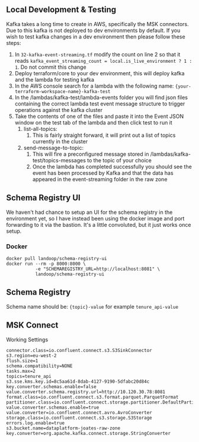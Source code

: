 ## Local Development & Testing

Kafka takes a long time to create in AWS, specifically the MSK connectors. Due to this kafka is not deployed to dev environments by default. 
If you wish to test kafka changes in a dev environment then please follow these steps:

1. In ```32-kafka-event-streaming.tf``` modify the count on line 2 so that it reads ```kafka_event_streaming_count = local.is_live_environment ? 1 : 1```. Do not commit this change
2. Deploy terraform/core to your dev environment, this will deploy kafka and the lambda for testing kafka
3. In the AWS console search for a lambda with the following name: ```{your-terraform-workspace-name}-kafka-test```
6. In the /lambdas/kafka-test/lambda-events folder you will find json files containing the correct lambda test event message structure to trigger operations against the kafka cluster
7. Take the contents of one of the files and paste it into the Event JSON window on the test tab of the lambda and then click test to run it
    1. list-all-topics:
        1. This is fairly straight forward, it will print out a list of topics currently in the cluster
    2. send-message-to-topic:
        1. This will fire a preconfigured message stored in /lambdas/kafka-test/topics-messages to the topic of your choice
        2. Once the lambda has completed successfully you should see the event has been processed by Kafka and that the data has appeared in the event-streaming folder in the raw zone

## Schema Registry UI
We haven't had chance to setup an UI for the schema registry in the environment yet, so I have instead been using the
docker image and port forwarding to it via the bastion. It's a little convoluted, but it just works once setup.

### Docker

```shell
docker pull landoop/schema-registry-ui
docker run --rm -p 8000:8000 \
           -e "SCHEMAREGISTRY_URL=http://localhost:8081" \
           landoop/schema-registry-ui
```

## Schema Registry
Schema name should be: `{topic}-value` for example `tenure_api-value`


## MSK Connect
Working Settings
```
connector.class=io.confluent.connect.s3.S3SinkConnector
s3.region=eu-west-2
flush.size=1
schema.compatibility=NONE
tasks.max=2
topics=tenure_api
s3.sse.kms.key.id=8c5aa61d-8dab-4127-9190-5dfabc20d84c
key.converter.schemas.enable=false
value.converter.schema.registry.url=http://10.120.30.78:8081
format.class=io.confluent.connect.s3.format.parquet.ParquetFormat
partitioner.class=io.confluent.connect.storage.partitioner.DefaultPartitioner
value.converter.schemas.enable=true
value.converter=io.confluent.connect.avro.AvroConverter
storage.class=io.confluent.connect.s3.storage.S3Storage
errors.log.enable=true
s3.bucket.name=dataplatform-joates-raw-zone
key.converter=org.apache.kafka.connect.storage.StringConverter
```